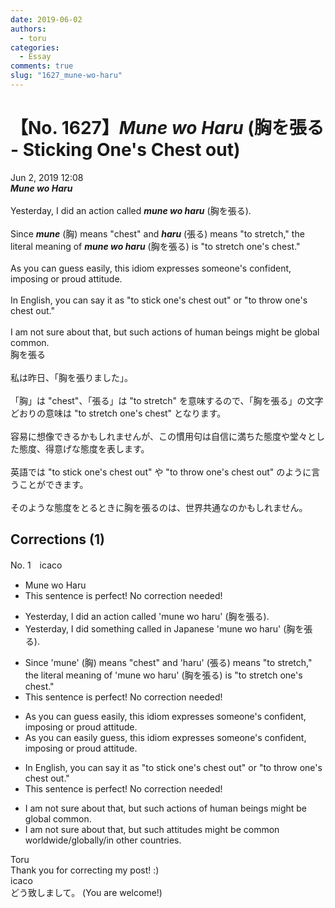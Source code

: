```yaml
---
date: 2019-06-02
authors:
  - toru
categories:
  - Essay
comments: true
slug: "1627_mune-wo-haru"
---
```


# 【No. 1627】<strong><em>Mune wo Haru</strong></em> (胸を張る - Sticking One's Chest out)
<div class="date">Jun 2, 2019 12:08</div>
<div id="post"><div id="body_show_ori">
<strong><em>Mune wo Haru</strong></em><br/><br/>Yesterday, I did an action called <strong><em>mune wo haru</em></strong> (胸を張る).<br/><br/>Since <strong><em>mune</em></strong> (胸) means "chest" and <strong><em>haru</em></strong> (張る) means "to stretch," the literal meaning of <strong><em>mune wo haru</em></strong> (胸を張る) is "to stretch one's chest."<br/><br/>As you can guess easily, this idiom expresses someone's confident, imposing or proud attitude.<br/><br/>In English, you can say it as "to stick one's chest out" or "to throw one's chest out."<br/><br/>I am not sure about that, but such actions of human beings might be global common.
</div></div>

<!-- more -->

<div id="post_ja"><div id="body_show_mo">
胸を張る<br/><br/>私は昨日、「胸を張りました」。<br/><br/>「胸」は "chest"、「張る」は "to stretch" を意味するので、「胸を張る」の文字どおりの意味は "to stretch one's chest" となります。<br/><br/>容易に想像できるかもしれませんが、この慣用句は自信に満ちた態度や堂々とした態度、得意げな態度を表します。<br/><br/>英語では "to stick one's chest out" や "to throw one's chest out" のように言うことができます。<br/><br/>そのような態度をとるときに胸を張るのは、世界共通なのかもしれません。
</div></div>

## Corrections (1)
<div id="block"><div class="first_name"> No. 1　<span class="just_name">icaco</span></div><div id="block2">
<ul class="correction_field">
<li class="incorrect">Mune wo Haru</li>
<li class="corrected perfect">This sentence is perfect! No correction needed!</li>
</ul>
<ul class="correction_field">
<li class="incorrect">Yesterday, I did an action called 'mune wo haru' (胸を張る).</li>
<li class="corrected correct">
Yesterday, I did <span class="f_blue">something</span> called <span class="f_red">in Japanese </span>'mune wo haru' (胸を張る).
</li>
</ul>
<ul class="correction_field">
<li class="incorrect">Since 'mune' (胸) means "chest" and 'haru' (張る) means "to stretch," the literal meaning of 'mune wo haru' (胸を張る) is "to stretch one's chest."</li>
<li class="corrected perfect">This sentence is perfect! No correction needed!</li>
</ul>
<ul class="correction_field">
<li class="incorrect">As you can guess easily, this idiom expresses someone's confident, imposing or proud attitude.</li>
<li class="corrected correct">
As you can <span class="f_blue">easily </span>guess, this idiom expresses someone's confident, imposing or proud attitude.
</li>
</ul>
<ul class="correction_field">
<li class="incorrect">In English, you can say it as "to stick one's chest out" or "to throw one's chest out."</li>
<li class="corrected perfect">This sentence is perfect! No correction needed!</li>
</ul>
<ul class="correction_field">
<li class="incorrect">I am not sure about that, but such actions of human beings might be global common.</li>
<li class="corrected correct">
I am not sure about that, but such <span class="f_blue">attitudes </span>might be common <span class="f_red">worldwide/globally/in other countries</span>.
</li>
</ul>
</div><div class="name"><span class="just_name">Toru</span><br>
Thank you for correcting my post! :)
</div>
<div class="name"><span class="just_name">icaco</span><br>
どう致しまして。 (You are welcome!)
</div>
</div>
